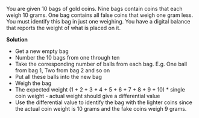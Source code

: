 You are given 10 bags of gold coins. Nine bags contain coins that each weigh 10 grams. One bag contains all false coins 
that weigh one gram less. You must identify this bag in just one weighing. You have a digital balance that reports the 
weight of what is placed on it.

**Solution**
  - Get a new empty bag
  - Number the 10 bags from one through ten
  - Take the corresponding number of balls from each bag. E.g. One ball from bag 1, Two from bag 2 and so on
  - Put all these balls into the new bag
  - Weigh the bag
  - The expected weight (1 + 2 + 3 + 4 + 5 + 6 + 7 + 8 + 9 + 10) * single coin weight - actual weight should give a differential value
  - Use the differential value to identify the bag with the lighter coins since the actual coin weight is 10 grams and the fake coins weigh 9 grams.
